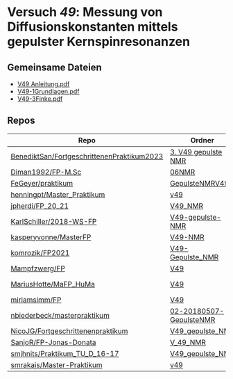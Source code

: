 # Versuch *49*: Messung von Diffusionskonstanten mittels gepulster Kernspinresonanzen

## Gemeinsame Dateien
- [V49 Anleitung.pdf](https://docs.google.com/viewer?url=https://raw.githubusercontent.com/komrozik/FP2021/main/V49-Gepulste_NMR/V49%20Anleitung.pdf)
- [V49-1Grundlagen.pdf](https://docs.google.com/viewer?url=https://raw.githubusercontent.com/BenediktSan/FortgeschrittenenPraktikum2023/main/Versuche%20Semester%20VII/3.%20V49%20gepulste%20NMR/Literatur/V49-1Grundlagen.pdf)
- [V49-3Finke.pdf](https://docs.google.com/viewer?url=https://raw.githubusercontent.com/BenediktSan/FortgeschrittenenPraktikum2023/main/Versuche%20Semester%20VII/3.%20V49%20gepulste%20NMR/Literatur/V49-3Finke.pdf)

## Repos

|                                              Repo                                              |                                                                      Ordner                                                                      |                                                                                                                                                                                                                         PDFs                                                                                                                                                                                                                          |
|------------------------------------------------------------------------------------------------|--------------------------------------------------------------------------------------------------------------------------------------------------|-------------------------------------------------------------------------------------------------------------------------------------------------------------------------------------------------------------------------------------------------------------------------------------------------------------------------------------------------------------------------------------------------------------------------------------------------------|
|[BenediktSan/FortgeschrittenenPraktikum2023](../repo/BenediktSan/FortgeschrittenenPraktikum2023)|[3. V49 gepulste NMR](https://github.com/BenediktSan/FortgeschrittenenPraktikum2023/tree/main/Versuche%20Semester%20VII/3.%20V49%20gepulste%20NMR)|[V49 Kurzanleitung.pdf](https://docs.google.com/viewer?url=https://raw.githubusercontent.com/BenediktSan/FortgeschrittenenPraktikum2023/main/Versuche%20Semester%20VII/3.%20V49%20gepulste%20NMR/V49%20Kurzanleitung.pdf)<br/>[V49_alte_anleitung.pdf](https://docs.google.com/viewer?url=https://raw.githubusercontent.com/BenediktSan/FortgeschrittenenPraktikum2023/main/Versuche%20Semester%20VII/3.%20V49%20gepulste%20NMR/V49_alte_anleitung.pdf)|
|[Diman1992/FP-M.Sc](../repo/Diman1992/FP-M.Sc)                                                  |[06NMR](https://github.com/Diman1992/FP-M.Sc/tree/master/06NMR)                                                                                   |–                                                                                                                                                                                                                                                                                                                                                                                                                                                      |
|[FeGeyer/praktikum](../repo/FeGeyer/praktikum)                                                  |[GepulsteNMRV49](https://github.com/FeGeyer/praktikum/tree/master/MFP/GepulsteNMRV49)                                                             |–                                                                                                                                                                                                                                                                                                                                                                                                                                                      |
|[henningpt/Master_Praktikum](../repo/henningpt/Master_Praktikum)                                |[v49](https://github.com/henningpt/Master_Praktikum/tree/master/v49)                                                                              |–                                                                                                                                                                                                                                                                                                                                                                                                                                                      |
|[jpherdi/FP_20_21](../repo/jpherdi/FP_20_21)                                                    |[V49_NMR](https://github.com/jpherdi/FP_20_21/tree/master/V49_NMR)                                                                                |–                                                                                                                                                                                                                                                                                                                                                                                                                                                      |
|[KarlSchiller/2018-WS-FP](../repo/KarlSchiller/2018-WS-FP)                                      |[V49-gepulste-NMR](https://github.com/KarlSchiller/2018-WS-FP/tree/master/V49-gepulste-NMR)                                                       |–                                                                                                                                                                                                                                                                                                                                                                                                                                                      |
|[kasperyvonne/MasterFP](../repo/kasperyvonne/MasterFP)                                          |[V49-NMR](https://github.com/kasperyvonne/MasterFP/tree/master/V49-NMR)                                                                           |–                                                                                                                                                                                                                                                                                                                                                                                                                                                      |
|[komrozik/FP2021](../repo/komrozik/FP2021)                                                      |[V49-Gepulste_NMR](https://github.com/komrozik/FP2021/tree/main/V49-Gepulste_NMR)                                                                 |[V49 Anleitung.pdf](https://docs.google.com/viewer?url=https://raw.githubusercontent.com/komrozik/FP2021/main/V49-Gepulste_NMR/V49%20Anleitung.pdf)                                                                                                                                                                                                                                                                                                    |
|[Mampfzwerg/FP](../repo/Mampfzwerg/FP)                                                          |[V49](https://github.com/Mampfzwerg/FP/tree/master/V49)                                                                                           |[main.pdf](https://docs.google.com/viewer?url=https://raw.githubusercontent.com/Mampfzwerg/FP/master/V49/latex-template/main.pdf)                                                                                                                                                                                                                                                                                                                      |
|[MariusHotte/MaFP_HuMa](../repo/MariusHotte/MaFP_HuMa)                                          |[V49](https://github.com/MariusHotte/MaFP_HuMa/tree/master/V49)                                                                                   |[Protokoll.pdf](https://docs.google.com/viewer?url=https://raw.githubusercontent.com/MariusHotte/MaFP_HuMa/master/V49/Protokoll.pdf)<br/>[V49.pdf](https://docs.google.com/viewer?url=https://raw.githubusercontent.com/MariusHotte/MaFP_HuMa/master/V49/V49.pdf)                                                                                                                                                                                      |
|[miriamsimm/FP](../repo/miriamsimm/FP)                                                          |[V49](https://github.com/miriamsimm/FP/tree/main/V49)                                                                                             |–                                                                                                                                                                                                                                                                                                                                                                                                                                                      |
|[nbiederbeck/masterpraktikum](../repo/nbiederbeck/masterpraktikum)                              |[02-20180507-GepulsteNMR](https://github.com/nbiederbeck/masterpraktikum/tree/master/02-20180507-GepulsteNMR)                                     |–                                                                                                                                                                                                                                                                                                                                                                                                                                                      |
|[NicoJG/Fortgeschrittenenpraktikum](../repo/NicoJG/Fortgeschrittenenpraktikum)                  |[V49_gepulste_NMR](https://github.com/NicoJG/Fortgeschrittenenpraktikum/tree/master/V49_gepulste_NMR)                                             |[V49_Abgabe.pdf](https://docs.google.com/viewer?url=https://raw.githubusercontent.com/NicoJG/Fortgeschrittenenpraktikum/master/V49_gepulste_NMR/V49_Abgabe.pdf)                                                                                                                                                                                                                                                                                        |
|[SanjoR/FP-Jonas-Donata](../repo/SanjoR/FP-Jonas-Donata)                                        |[V_49_NMR](https://github.com/SanjoR/FP-Jonas-Donata/tree/master/MFP/V_49_NMR)                                                                    |[V49_NMR.pdf](https://docs.google.com/viewer?url=https://raw.githubusercontent.com/SanjoR/FP-Jonas-Donata/master/MFP/Fertige_Protokolle/V49_NMR.pdf)                                                                                                                                                                                                                                                                                                   |
|[smjhnits/Praktikum_TU_D_16-17](../repo/smjhnits/Praktikum_TU_D_16-17)                          |[V49_gepulste_NMR](https://github.com/smjhnits/Praktikum_TU_D_16-17/tree/master/Fortgeschrittenenpraktikum/Protokolle/V49_gepulste_NMR)           |–                                                                                                                                                                                                                                                                                                                                                                                                                                                      |
|[smrakais/Master-Praktikum](../repo/smrakais/Master-Praktikum)                                  |[v49](https://github.com/smrakais/Master-Praktikum/tree/main/v49)                                                                                 |–                                                                                                                                                                                                                                                                                                                                                                                                                                                      |
